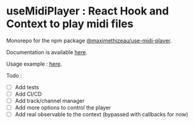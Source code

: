 # useMidiPlayer : React Hook and Context to play midi files

Monorepo for the npm package [@maximethizeau/use-midi-player](https://www.npmjs.com/package/@maximethizeau/use-midi-player).

Documentation is available [here](https://github.com/maxthizeau/use-midi-player/tree/master/packages/use-midi-player).

Usage example : [here](https://github.com/maxthizeau/use-midi-player/tree/master/sites/test-use-midi-player).

Todo :

- [ ] Add tests
- [ ] Add CI/CD
- [ ] Add track/channel manager
- [ ] Add more options to control the player
- [ ] Add real observable to the context (bypassed with callbacks for now)
